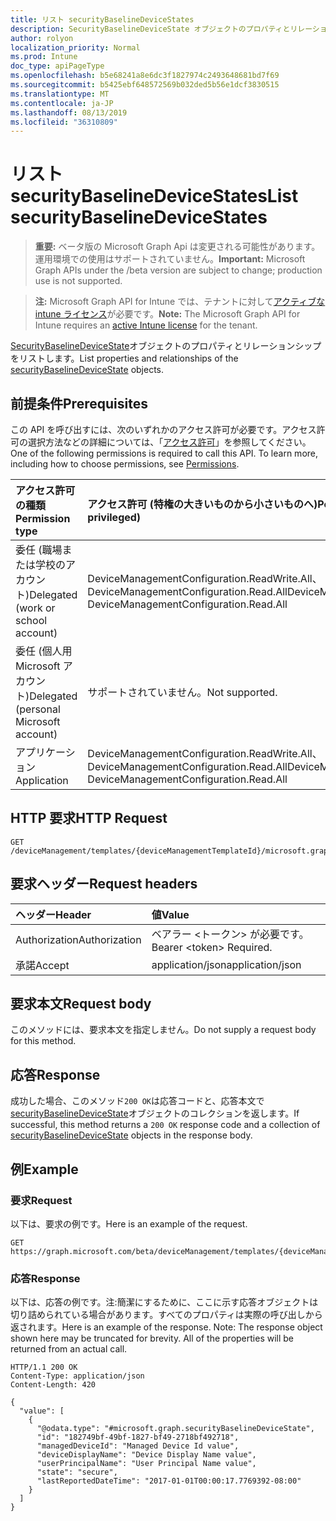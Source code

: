 ```yaml
---
title: リスト securityBaselineDeviceStates
description: SecurityBaselineDeviceState オブジェクトのプロパティとリレーションシップをリストします。
author: rolyon
localization_priority: Normal
ms.prod: Intune
doc_type: apiPageType
ms.openlocfilehash: b5e68241a8e6dc3f1827974c2493648681bd7f69
ms.sourcegitcommit: b5425ebf648572569b032ded5b56e1dcf3830515
ms.translationtype: MT
ms.contentlocale: ja-JP
ms.lasthandoff: 08/13/2019
ms.locfileid: "36310809"
---
```

# <a name="list-securitybaselinedevicestates"></a><span data-ttu-id="b2e02-103">リスト securityBaselineDeviceStates</span><span class="sxs-lookup"><span data-stu-id="b2e02-103">List securityBaselineDeviceStates</span></span>

> <span data-ttu-id="b2e02-104">**重要:** ベータ版の Microsoft Graph Api は変更される可能性があります。運用環境での使用はサポートされていません。</span><span class="sxs-lookup"><span data-stu-id="b2e02-104">**Important:** Microsoft Graph APIs under the /beta version are subject to change; production use is not supported.</span></span>

> <span data-ttu-id="b2e02-105">**注:** Microsoft Graph API for Intune では、テナントに対して[アクティブな intune ライセンス](https://go.microsoft.com/fwlink/?linkid=839381)が必要です。</span><span class="sxs-lookup"><span data-stu-id="b2e02-105">**Note:** The Microsoft Graph API for Intune requires an [active Intune license](https://go.microsoft.com/fwlink/?linkid=839381) for the tenant.</span></span>

<span data-ttu-id="b2e02-106">[SecurityBaselineDeviceState](../resources/intune-deviceintent-securitybaselinedevicestate.md)オブジェクトのプロパティとリレーションシップをリストします。</span><span class="sxs-lookup"><span data-stu-id="b2e02-106">List properties and relationships of the [securityBaselineDeviceState](../resources/intune-deviceintent-securitybaselinedevicestate.md) objects.</span></span>

## <a name="prerequisites"></a><span data-ttu-id="b2e02-107">前提条件</span><span class="sxs-lookup"><span data-stu-id="b2e02-107">Prerequisites</span></span>
<span data-ttu-id="b2e02-p101">この API を呼び出すには、次のいずれかのアクセス許可が必要です。アクセス許可の選択方法などの詳細については、「[アクセス許可](/graph/permissions-reference)」を参照してください。</span><span class="sxs-lookup"><span data-stu-id="b2e02-p101">One of the following permissions is required to call this API. To learn more, including how to choose permissions, see [Permissions](/graph/permissions-reference).</span></span>

|<span data-ttu-id="b2e02-110">アクセス許可の種類</span><span class="sxs-lookup"><span data-stu-id="b2e02-110">Permission type</span></span>|<span data-ttu-id="b2e02-111">アクセス許可 (特権の大きいものから小さいものへ)</span><span class="sxs-lookup"><span data-stu-id="b2e02-111">Permissions (from most to least privileged)</span></span>|
|:---|:---|
|<span data-ttu-id="b2e02-112">委任 (職場または学校のアカウント)</span><span class="sxs-lookup"><span data-stu-id="b2e02-112">Delegated (work or school account)</span></span>|<span data-ttu-id="b2e02-113">DeviceManagementConfiguration.ReadWrite.All、DeviceManagementConfiguration.Read.All</span><span class="sxs-lookup"><span data-stu-id="b2e02-113">DeviceManagementConfiguration.ReadWrite.All, DeviceManagementConfiguration.Read.All</span></span>|
|<span data-ttu-id="b2e02-114">委任 (個人用 Microsoft アカウント)</span><span class="sxs-lookup"><span data-stu-id="b2e02-114">Delegated (personal Microsoft account)</span></span>|<span data-ttu-id="b2e02-115">サポートされていません。</span><span class="sxs-lookup"><span data-stu-id="b2e02-115">Not supported.</span></span>|
|<span data-ttu-id="b2e02-116">アプリケーション</span><span class="sxs-lookup"><span data-stu-id="b2e02-116">Application</span></span>|<span data-ttu-id="b2e02-117">DeviceManagementConfiguration.ReadWrite.All、DeviceManagementConfiguration.Read.All</span><span class="sxs-lookup"><span data-stu-id="b2e02-117">DeviceManagementConfiguration.ReadWrite.All, DeviceManagementConfiguration.Read.All</span></span>|

## <a name="http-request"></a><span data-ttu-id="b2e02-118">HTTP 要求</span><span class="sxs-lookup"><span data-stu-id="b2e02-118">HTTP Request</span></span>
<!-- {
  "blockType": "ignored"
}
-->
``` http
GET /deviceManagement/templates/{deviceManagementTemplateId}/microsoft.graph.securityBaselineTemplate/deviceStates
```

## <a name="request-headers"></a><span data-ttu-id="b2e02-119">要求ヘッダー</span><span class="sxs-lookup"><span data-stu-id="b2e02-119">Request headers</span></span>
|<span data-ttu-id="b2e02-120">ヘッダー</span><span class="sxs-lookup"><span data-stu-id="b2e02-120">Header</span></span>|<span data-ttu-id="b2e02-121">値</span><span class="sxs-lookup"><span data-stu-id="b2e02-121">Value</span></span>|
|:---|:---|
|<span data-ttu-id="b2e02-122">Authorization</span><span class="sxs-lookup"><span data-stu-id="b2e02-122">Authorization</span></span>|<span data-ttu-id="b2e02-123">ベアラー &lt;トークン&gt; が必要です。</span><span class="sxs-lookup"><span data-stu-id="b2e02-123">Bearer &lt;token&gt; Required.</span></span>|
|<span data-ttu-id="b2e02-124">承諾</span><span class="sxs-lookup"><span data-stu-id="b2e02-124">Accept</span></span>|<span data-ttu-id="b2e02-125">application/json</span><span class="sxs-lookup"><span data-stu-id="b2e02-125">application/json</span></span>|

## <a name="request-body"></a><span data-ttu-id="b2e02-126">要求本文</span><span class="sxs-lookup"><span data-stu-id="b2e02-126">Request body</span></span>
<span data-ttu-id="b2e02-127">このメソッドには、要求本文を指定しません。</span><span class="sxs-lookup"><span data-stu-id="b2e02-127">Do not supply a request body for this method.</span></span>

## <a name="response"></a><span data-ttu-id="b2e02-128">応答</span><span class="sxs-lookup"><span data-stu-id="b2e02-128">Response</span></span>
<span data-ttu-id="b2e02-129">成功した場合、このメソッド`200 OK`は応答コードと、応答本文で[securityBaselineDeviceState](../resources/intune-deviceintent-securitybaselinedevicestate.md)オブジェクトのコレクションを返します。</span><span class="sxs-lookup"><span data-stu-id="b2e02-129">If successful, this method returns a `200 OK` response code and a collection of [securityBaselineDeviceState](../resources/intune-deviceintent-securitybaselinedevicestate.md) objects in the response body.</span></span>

## <a name="example"></a><span data-ttu-id="b2e02-130">例</span><span class="sxs-lookup"><span data-stu-id="b2e02-130">Example</span></span>

### <a name="request"></a><span data-ttu-id="b2e02-131">要求</span><span class="sxs-lookup"><span data-stu-id="b2e02-131">Request</span></span>
<span data-ttu-id="b2e02-132">以下は、要求の例です。</span><span class="sxs-lookup"><span data-stu-id="b2e02-132">Here is an example of the request.</span></span>
``` http
GET https://graph.microsoft.com/beta/deviceManagement/templates/{deviceManagementTemplateId}/microsoft.graph.securityBaselineTemplate/deviceStates
```

### <a name="response"></a><span data-ttu-id="b2e02-133">応答</span><span class="sxs-lookup"><span data-stu-id="b2e02-133">Response</span></span>
<span data-ttu-id="b2e02-p102">以下は、応答の例です。注:簡潔にするために、ここに示す応答オブジェクトは切り詰められている場合があります。すべてのプロパティは実際の呼び出しから返されます。</span><span class="sxs-lookup"><span data-stu-id="b2e02-p102">Here is an example of the response. Note: The response object shown here may be truncated for brevity. All of the properties will be returned from an actual call.</span></span>
``` http
HTTP/1.1 200 OK
Content-Type: application/json
Content-Length: 420

{
  "value": [
    {
      "@odata.type": "#microsoft.graph.securityBaselineDeviceState",
      "id": "182749bf-49bf-1827-bf49-2718bf492718",
      "managedDeviceId": "Managed Device Id value",
      "deviceDisplayName": "Device Display Name value",
      "userPrincipalName": "User Principal Name value",
      "state": "secure",
      "lastReportedDateTime": "2017-01-01T00:00:17.7769392-08:00"
    }
  ]
}
```






